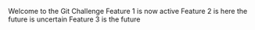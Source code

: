 Welcome to the Git Challenge
Feature 1 is now active 
Feature 2 is here
the future is uncertain
Feature 3 is the future
